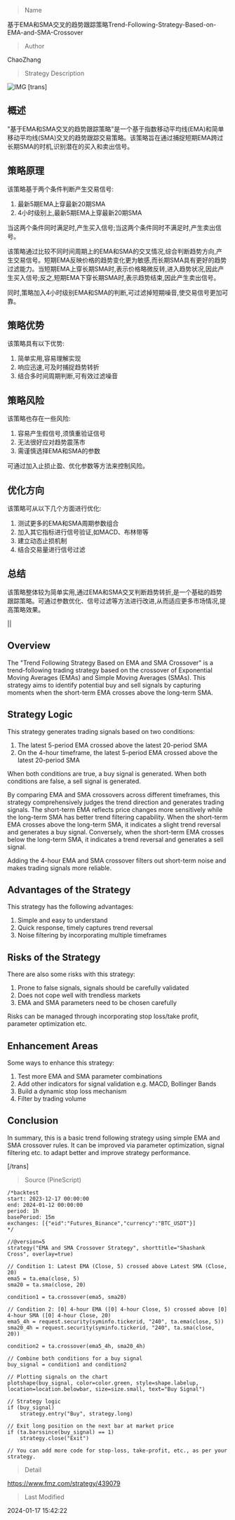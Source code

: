 
> Name

基于EMA和SMA交叉的趋势跟踪策略Trend-Following-Strategy-Based-on-EMA-and-SMA-Crossover

> Author

ChaoZhang

> Strategy Description

![IMG](https://www.fmz.com/upload/asset/15859184b237807b8d7.png)
 [trans]
## 概述

"基于EMA和SMA交叉的趋势跟踪策略"是一个基于指数移动平均线(EMA)和简单移动平均线(SMA)交叉的趋势跟踪交易策略。该策略旨在通过捕捉短期EMA跨过长期SMA的时机,识别潜在的买入和卖出信号。

## 策略原理

该策略基于两个条件判断产生交易信号:

1. 最新5期EMA上穿最新20期SMA
2. 4小时级别上,最新5期EMA上穿最新20期SMA 

当这两个条件同时满足时,产生买入信号;当这两个条件同时不满足时,产生卖出信号。

该策略通过比较不同时间周期上的EMA和SMA的交叉情况,综合判断趋势方向,产生交易信号。短期EMA反映价格的趋势变化更为敏感,而长期SMA具有更好的趋势过滤能力。当短期EMA上穿长期SMA时,表示价格略微反转,进入趋势状况,因此产生买入信号;反之,短期EMA下穿长期SMA时,表示趋势结束,因此产生卖出信号。

同时,策略加入4小时级别EMA和SMA的判断,可过滤掉短期噪音,使交易信号更加可靠。

## 策略优势

该策略具有以下优势:

1. 简单实用,容易理解实现
2. 响应迅速,可及时捕捉趋势转折
3. 结合多时间周期判断,可有效过滤噪音

## 策略风险

该策略也存在一些风险:

1. 容易产生假信号,须慎重验证信号
2. 无法很好应对趋势震荡市
3. 需谨慎选择EMA和SMA的参数

可通过加入止损止盈、优化参数等方法来控制风险。

## 优化方向 

该策略可从以下几个方面进行优化:

1. 测试更多的EMA和SMA周期参数组合
2. 加入其它指标进行信号验证,如MACD、布林带等
3. 建立动态止损机制
4. 结合交易量进行信号过滤

## 总结

该策略整体较为简单实用,通过EMA和SMA交叉判断趋势转折,是一个基础的趋势跟踪策略。可通过参数优化、信号过滤等方法进行改进,从而适应更多市场情况,提高策略效果。

||

## Overview

The "Trend Following Strategy Based on EMA and SMA Crossover" is a trend-following trading strategy based on the crossover of Exponential Moving Averages (EMAs) and Simple Moving Averages (SMAs). This strategy aims to identify potential buy and sell signals by capturing moments when the short-term EMA crosses above the long-term SMA.  

## Strategy Logic

This strategy generates trading signals based on two conditions:  

1. The latest 5-period EMA crossed above the latest 20-period SMA
2. On the 4-hour timeframe, the latest 5-period EMA crossed above the latest 20-period SMA

When both conditions are true, a buy signal is generated. When both conditions are false, a sell signal is generated.

By comparing EMA and SMA crossovers across different timeframes, this strategy comprehensively judges the trend direction and generates trading signals. The short-term EMA reflects price changes more sensitively while the long-term SMA has better trend filtering capability. When the short-term EMA crosses above the long-term SMA, it indicates a slight trend reversal and generates a buy signal. Conversely, when the short-term EMA crosses below the long-term SMA, it indicates a trend reversal and generates a sell signal. 

Adding the 4-hour EMA and SMA crossover filters out short-term noise and makes trading signals more reliable.  

## Advantages of the Strategy

This strategy has the following advantages:

1. Simple and easy to understand  
2. Quick response, timely captures trend reversal  
3. Noise filtering by incorporating multiple timeframes

## Risks of the Strategy

There are also some risks with this strategy:  

1. Prone to false signals, signals should be carefully validated
2. Does not cope well with trendless markets  
3. EMA and SMA parameters need to be chosen carefully  

Risks can be managed through incorporating stop loss/take profit, parameter optimization etc.

## Enhancement Areas

Some ways to enhance this strategy:

1. Test more EMA and SMA parameter combinations  
2. Add other indicators for signal validation e.g. MACD, Bollinger Bands
3. Build a dynamic stop loss mechanism 
4. Filter by trading volume  

## Conclusion

In summary, this is a basic trend following strategy using simple EMA and SMA crossover rules. It can be improved via parameter optimization, signal filtering etc. to adapt better and improve strategy performance.

[/trans]



> Source (PineScript)

``` pinescript
/*backtest
start: 2023-12-17 00:00:00
end: 2024-01-12 00:00:00
period: 1h
basePeriod: 15m
exchanges: [{"eid":"Futures_Binance","currency":"BTC_USDT"}]
*/

//@version=5
strategy("EMA and SMA Crossover Strategy", shorttitle="Shashank Cross", overlay=true)

// Condition 1: Latest EMA (Close, 5) crossed above Latest SMA (Close, 20)
ema5 = ta.ema(close, 5)
sma20 = ta.sma(close, 20)

condition1 = ta.crossover(ema5, sma20)

// Condition 2: [0] 4-hour EMA ([0] 4-hour Close, 5) crossed above [0] 4-hour SMA ([0] 4-hour Close, 20)
ema5_4h = request.security(syminfo.tickerid, "240", ta.ema(close, 5))
sma20_4h = request.security(syminfo.tickerid, "240", ta.sma(close, 20))

condition2 = ta.crossover(ema5_4h, sma20_4h)

// Combine both conditions for a buy signal
buy_signal = condition1 and condition2

// Plotting signals on the chart
plotshape(buy_signal, color=color.green, style=shape.labelup, location=location.belowbar, size=size.small, text="Buy Signal")

// Strategy logic
if (buy_signal)
    strategy.entry("Buy", strategy.long)

// Exit long position on the next bar at market price
if (ta.barssince(buy_signal) == 1)
    strategy.close("Exit")

// You can add more code for stop-loss, take-profit, etc., as per your strategy.

```

> Detail

https://www.fmz.com/strategy/439079

> Last Modified

2024-01-17 15:42:22
